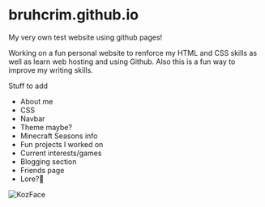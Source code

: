 # bruhcrim.github.io
My very own test website using github pages!

Working on a fun personal website to renforce my HTML and CSS skills as well as learn web hosting and using Github.
Also this is a fun way to improve my writing skills.

Stuff to add
- About me
- CSS
- Navbar
- Theme maybe?
- Minecraft Seasons info
- Fun projects I worked on
- Current interests/games
- Blogging section
- Friends page
- Lore?🤫

![KozFace](https://user-images.githubusercontent.com/122399607/234428225-6d2fc4f2-8ec8-4496-a779-b2e0ee7d9aa3.PNG)
